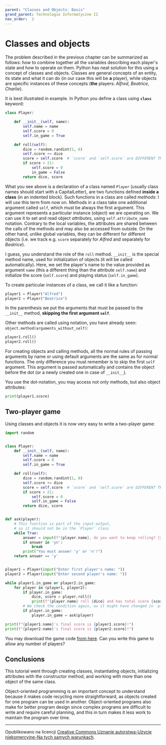 ```yaml
---
parent: "Classes and Objects: Basis"
grand_parent: Technologie Informatyczne II
nav_order:  2
---
```


# Classes and objects

The problem described in the previous chapter can be summarized as follows: how to combine together all the variables describing each player's state and how to operate on them. Python has neat solution for this using a concept of classes and objects. Classes are general concepts of an entity, its state and what it can do (in our case this will be **a** player), while objects are specific instances of these concepts (**the** players: *Alfred*, *Beatrice*, *Charlie*).

It is best illustrated in example. In Python you define a class using **`class`** keyword:

```python
class Player:

    def __init__(self, name):
        self.name = name
        self.score = 0
        self.in_game = True

    def roll(self):
        dice = random.randint(1, 6)
        self.score += dice
        score = self.score  # `score` and `self.score` are DIFFERENT THINGS
        if score > 21:
            self.score = 0
            in_game = False
        return dice, score
```

What you see above is a declaration of a class named `Player` (usually class names should start with a CapitalLetter), are two functions defined **inside a class** (in an indented block). Such functions in a class are called *methods*: I will use this term from now on. Methods in a class take one additional argument called `self`, which must be always the first argument. This argument represents a particular instance (object) we are operating on. We can use it to set and read object *attributes*, using `self.attribute_name` notation. Contrary to the local variables, the attributes are shared between the calls of the methods and may also be accessed from outside. On the other hand, unlike global variables, they can be different for different objects (i.e. we track e.g. `score` separately for *Alfred* and separately for *Beatrice*).

I guess, you understand the role of the `roll` method. `__init__` is the special method name, used for initialization of objects (it will be called automatically). Here, we set the player's name to the value provided as argument `name` (this a different thing than the attribute `self.name`) and initialize the score (`self.score`) and playing status (`self.in_game`).

To create particular instances of a class, we call it like a function:

```python
player1 = Player("Alfred")
player2 = Player("Beatrice")
```

In the parenthesis we put the arguments that must be passed to the `__init__` method, **skipping the first argument `self`**.

Other methods are called using notation, you have already seen: `object.method(arguments_without_self)`:

```python
player1.roll()
player2.roll()
```

For creating objects and calling methods, all the normal rules of passing arguments by name or using default arguments are the same as for normal functions. The only difference you must remember is to skip the first `self` argument. This argument is passed automatically and contains the object before the dot (or a newly created one in case of `__init__`).

You use the dot-notation, you may access not only methods, but also object attributes:

```python
print(player1.score)
```

## Two-player game

Using classes and objects it is now very easy to write a two-player game:

```python
import random


class Player:
    def __init__(self, name):
        self.name = name
        self.score = 0
        self.in_game = True

    def roll(self):
        dice = random.randint(1, 6)
        self.score += dice
        score = self.score  # `score` and `self.score` are DIFFERENT THINGS
        if score > 21:
            self.score = 0
            self.in_game = False
        return dice, score


def ask(player):
    # This function is part of the input-output,
    # so it should not be in the `Player` class
    while True:
        answer = input(f"{player.name}, do you want to keep rolling? [y/n]: ").lower()
        if answer in 'yn':
            break
        print("You must answer 'y' or 'n'!")
    return answer == 'y'


player1 = Player(input("Enter first player's name: "))
player2 = Player(input("Enter second player's name: "))

while player1.in_game or player2.in_game:
    for player in (player1, player2):
        if player.in_game:
            dice, score = player.roll()
            print(f"{player.name} roll {dice} and has total score {score}.")
        # We check the condition again, as it might have changed in `player.roll()`
        if player.in_game:
            player.in_game = ask(player)

print(f"{player1.name}'s final score is {player1.score}!")
print(f"{player2.name}'s final score is {player2.score}!")
```

You may download the game code [from here](game21.py). Can you write this game to allow any number of players?

## Conclusions

This tutorial went through creating classes, instantiating objects, initializing attributes with the constructor method, and working with more than one object of the same class.

Object-oriented programming is an important concept to understand because it makes code recycling more straightforward, as objects created for one program can be used in another. Object-oriented programs also make for better program design since complex programs are difficult to write and require careful planning, and this in turn makes it less work to maintain the program over time.


<hr/>

Opublikowano na licencji [Creative Commons Uznanie autorstwa-Użycie niekomercyjne-Na tych samych warunkach](https://creativecommons.org/licenses/by-nc-sa/4.0/deed.pl).
